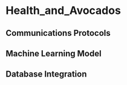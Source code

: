 # Health_and_Avocados

## Communications Protocols

## Machine Learning Model

## Database Integration